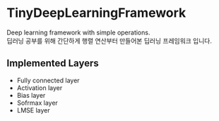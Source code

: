 # TinyDeepLearningFramework
Deep learning framework with simple operations.\
딥러닝 공부를 위해 간단하게 행렬 연산부터 만들어본 딥러닝 프레임워크 입니다.

## Implemented Layers
* Fully connected layer
* Activation layer
* Bias layer
* Sofrmax layer
* LMSE layer
